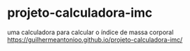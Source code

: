 # projeto-calculadora-imc
uma calculadora para calcular o índice de massa corporal
https://guilhermeantonioo.github.io/projeto-calculadora-imc/
